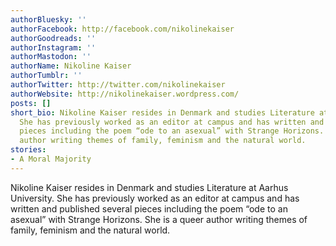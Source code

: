 ```yaml
---
authorBluesky: ''
authorFacebook: http://facebook.com/nikolinekaiser
authorGoodreads: ''
authorInstagram: ''
authorMastodon: ''
authorName: Nikoline Kaiser
authorTumblr: ''
authorTwitter: http://twitter.com/nikolinekaiser
authorWebsite: http://nikolinekaiser.wordpress.com/
posts: []
short_bio: Nikoline Kaiser resides in Denmark and studies Literature at Aarhus University.
  She has previously worked as an editor at campus and has written and published several
  pieces including the poem “ode to an asexual” with Strange Horizons. She is a queer
  author writing themes of family, feminism and the natural world.
stories:
- A Moral Majority
---
```


Nikoline Kaiser resides in Denmark and studies Literature at Aarhus University. She has previously worked as an editor at campus and has written and published several pieces including the poem “ode to an asexual” with Strange Horizons. She is a queer author writing themes of family, feminism and the natural world.